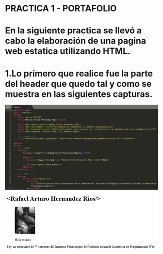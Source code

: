 # PRACTICA 1 - PORTAFOLIO
# En la siguiente practica se llevó a cabo la elaboración de una pagina web estatica utilizando HTML.
# 1.Lo primero que realice fue la parte del header que quedo tal y como se muestra en las siguientes capturas.
![Codigo](CAPTURAS/Parte1.png)
![Pagina web](CAPTURAS/Parte1.1.png)
